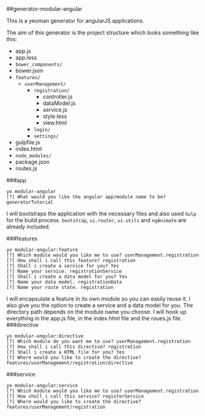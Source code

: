 ##generator-modular-angular

This is a yeoman generator for angularJS applications.

The aim of this generator is the project structure which looks something like this:

* app.js
* app.less
* ```bower_components/```
* bower.json
* ```features/```
  * ```userManagement/```
    * ```registration/```
      * controller.js
      * dataModel.js
      * service.js
      * style.less
      * view.html
    * ```login/```
    * ```settings/```
* gulpfile.js
* index.html
* ```node_modules/```
* package.json
* routes.js

###app
```
yo modular-angular
[?] What would you like the angular app/module name to be? generatorTutorial
```
I will bootstraps the application with the necessary files and also used ```Gulp``` for the build process.
```bootstrap```, ```ui.router```, ```ui.utils``` and ```ngAnimate``` are already included.

###features
```
yo modular-angular:feature
[?] Which module would you like me to use? userManagement.registration
[?] How shall i call this feature? registration
[?] Shall i create a service for you? Yes
[?] Name your service. registrationService
[?] Shall i create a data model for you? Yes
[?] Name your data model. registrationData
[?] Name your route state. registration
```
I will encapsulate a feature in its own module so you can easily reuse it. I also give you the option to create a service and a data model for you. The directory path depends on the module name you choose. I will hook up everything in the app.js file, in the index.html file and the roues.js file.
###directive
```
yo modular-angular:directive
[?] Which module do you want me to use? userManagement.registration
[?] How shall i call this directive? registration
[?] Shall i create a HTML file for you? Yes
[?] Where would you like to create the directive? features/userManagement/registration/directive
```

###service
```
yo modular-angular:service
[?] Which module would you like me to use? userManagement.registration
[?] How shall i call this service? registerService
[?] Where would you like to create the directive? features/userManagement/registration
```
